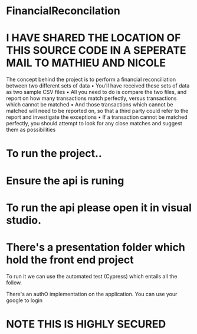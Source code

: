 # FinancialReconcilation

# I HAVE SHARED THE LOCATION OF THIS SOURCE CODE IN A SEPERATE MAIL TO MATHIEU AND NICOLE

 The concept behind the project is to perform a financial reconciliation between two different sets of data
• You’ll have received these sets of data as two sample CSV files
• All you need to do is compare the two files, and report on how many transactions match perfectly, versus 
transactions which cannot be matched
• And those transactions which cannot be matched will need to be reported on, so that a third party could refer to 
the report and investigate the exceptions
• If a transaction cannot be matched perfectly, you should attempt to look for any close matches and suggest them 
as possibilities

# To run the project..

# Ensure the api is runing
# To run the api please open it in visual studio. 
# There's a presentation folder which hold the front end project

To run it we can use the automated test (Cypress) which entails all the follow.

There's an authO implementation on the application. You can use your google to login

# NOTE THIS IS HIGHLY SECURED
